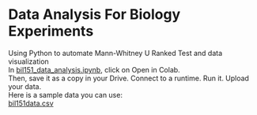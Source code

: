 # Data Analysis For Biology Experiments
Using Python to automate Mann-Whitney U Ranked Test and data visualization   
In [bil151_data_analysis.ipynb](bil151_data_analysis.ipynb), click on Open in Colab.   
Then, save it as a copy in your Drive. Connect to a runtime. Run it. Upload your data.   
Here is a sample data you can use:   
[bil151data.csv](bil151data.csv)
